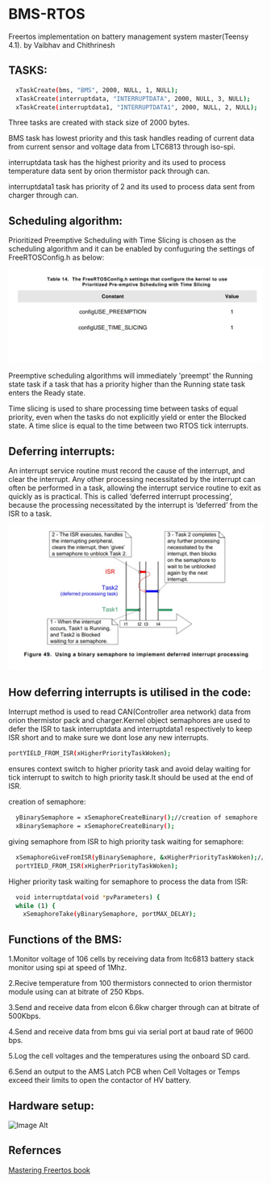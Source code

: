 
# BMS-RTOS

Freertos implementation on battery management system master(Teensy 4.1). by Vaibhav and Chithrinesh


## TASKS:
```bash
  xTaskCreate(bms, "BMS", 2000, NULL, 1, NULL);
  xTaskCreate(interruptdata, "INTERRUPTDATA", 2000, NULL, 3, NULL);
  xTaskCreate(interruptdata1, "INTERRUPTDATA1", 2000, NULL, 2, NULL);
```
Three tasks are created with stack size of 2000 bytes.

BMS task has lowest priority and this task handles reading of current data from current sensor and voltage data from LTC6813 through iso-spi.

interruptdata task has the highest priority and its used to process temperature data sent by orion thermistor pack through can.

interruptdata1 task has priority of 2 and its used to process data sent from charger through can.
## Scheduling algorithm:
Prioritized Preemptive Scheduling with Time Slicing is chosen as the scheduling algorithm and it can be enabled by confuguring the settings of FreeRTOSConfig.h as below:

![Image Alt](https://github.com/chithrinesh/RTOS-DOCUMENTATION/blob/main/WhatsApp%20Image%202025-02-28%20at%206.54.22%20PM.jpeg?raw=true)

Preemptive scheduling algorithms will immediately 'preempt' the Running state task if a task that has a
 priority higher than the Running state task enters the Ready state.

  Time slicing is used to share processing time between tasks of equal priority, even when the tasks do
 not explicitly yield or enter the Blocked state. A time slice is equal to the time between two
 RTOS tick interrupts.
## Deferring interrupts:
An interrupt service routine must record the cause of the interrupt, and clear the interrupt. 
Any other processing necessitated by the interrupt can often be performed in a task, allowing 
the interrupt service routine to exit as quickly as is practical. This is called ‘deferred interrupt 
processing’, because the processing necessitated by the interrupt is ‘deferred’ from the ISR to 
a task.

![Image Alt](https://github.com/chithrinesh/RTOS-DOCUMENTATION/blob/main/WhatsApp%20Image%202025-02-28%20at%206.54.22%20PM%20(1).jpeg?raw=true)

## How deferring interrupts is utilised in the code:
Interrupt method is used to read CAN(Controller area network) data from orion thermistor pack and charger.Kernel object semaphores are used to defer the ISR to task interruptdata and interruptdata1 respectively to keep ISR short and to make sure we dont lose any new interrupts.

```bash
portYIELD_FROM_ISR(xHigherPriorityTaskWoken);
```
ensures context switch to higher priority task and avoid delay waiting for tick interrupt to switch to high priority task.It should be used at the end of ISR.

creation of semaphore:
```bash
  yBinarySemaphore = xSemaphoreCreateBinary();//creation of semaphore
  xBinarySemaphore = xSemaphoreCreateBinary();
```
giving semaphore from ISR to high priority task waiting for semaphore: 
```bash
  xSemaphoreGiveFromISR(yBinarySemaphore, &xHigherPriorityTaskWoken);//gives semaphore to task waiting for semaphore
  portYIELD_FROM_ISR(xHigherPriorityTaskWoken);
  ```
Higher priority task waiting for semaphore to process the data from ISR:
```bash
  void interruptdata(void *pvParameters) {
  while (1) {
    xSemaphoreTake(yBinarySemaphore, portMAX_DELAY);
```
## Functions of the BMS:
1.Monitor voltage of 106 cells by receiving data from ltc6813 battery stack monitor using spi at speed of 1Mhz.

2.Recive temperature from 100 thermistors connected to orion thermistor module using can at bitrate of 250 Kbps.

3.Send and receive data from elcon 6.6kw charger through can at bitrate of 500Kbps.

4.Send and receive data from bms gui via serial port at baud rate of 9600 bps.

5.Log the cell voltages and the temperatures using the onboard SD card.

6.Send an output to the AMS Latch PCB when Cell Voltages or Temps exceed their limits to open the contactor of HV battery.
## Hardware setup:

![Image Alt](https://github.com/user-attachments/assets/13b0f3eb-775f-45e1-b9c5-7403bffada3c)

## Refernces

[Mastering Freertos book](https://freertos.org/Documentation/02-Kernel/07-Books-and-manual/01-RTOS_book)

